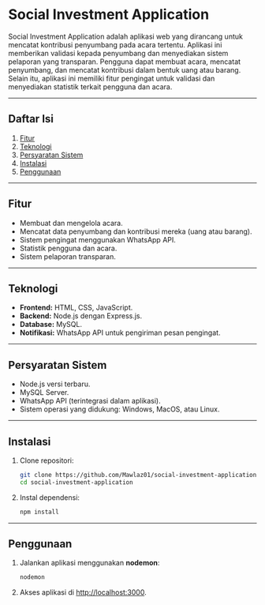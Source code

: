 
# **Social Investment Application**

Social Investment Application adalah aplikasi web yang dirancang untuk mencatat kontribusi penyumbang pada acara tertentu. Aplikasi ini memberikan validasi kepada penyumbang dan menyediakan sistem pelaporan yang transparan. Pengguna dapat membuat acara, mencatat penyumbang, dan mencatat kontribusi dalam bentuk uang atau barang. Selain itu, aplikasi ini memiliki fitur pengingat untuk validasi dan menyediakan statistik terkait pengguna dan acara.

---

## **Daftar Isi**
1. [Fitur](#fitur)
2. [Teknologi](#teknologi)
3. [Persyaratan Sistem](#persyaratan-sistem)
4. [Instalasi](#instalasi)
5. [Penggunaan](#penggunaan)

---

## **Fitur**
- Membuat dan mengelola acara.
- Mencatat data penyumbang dan kontribusi mereka (uang atau barang).
- Sistem pengingat menggunakan WhatsApp API.
- Statistik pengguna dan acara.
- Sistem pelaporan transparan.

---

## **Teknologi**
- **Frontend:** HTML, CSS, JavaScript.
- **Backend:** Node.js dengan Express.js.
- **Database:** MySQL.
- **Notifikasi:** WhatsApp API untuk pengiriman pesan pengingat.

---

## **Persyaratan Sistem**
- Node.js versi terbaru.
- MySQL Server.
- WhatsApp API (terintegrasi dalam aplikasi).
- Sistem operasi yang didukung: Windows, MacOS, atau Linux.

---

## **Instalasi**
1. Clone repositori:
   ```bash
   git clone https://github.com/Mawlaz01/social-investment-application.git
   cd social-investment-application
   ```
2. Instal dependensi:
   ```bash
   npm install
   ```

---

## **Penggunaan**
1. Jalankan aplikasi menggunakan **nodemon**:
   ```bash
   nodemon
   ```
2. Akses aplikasi di [http://localhost:3000](http://localhost:3000).
